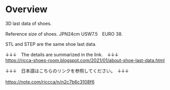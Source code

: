 # Overview

3D last data of shoes.

Reference size of shoes.
JPN24cm  USW7.5　EURO 38.

STL and STEP are the same shoe last data.

↓↓↓　The details are summarized in the link.　↓↓↓<BR>
https://ricca-shoes-room.blogspot.com/2021/01/about-shoe-last-data.html


↓↓↓　日本語はこちらのリンクを参照してください。　↓↓↓<BR><BR>
https://note.com/riccca/n/n2c7b6c3108f6

